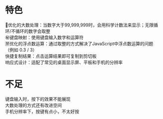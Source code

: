 # 特色
🔞优化的大数处理：当数字大于99,999,999时，会用科学计数法来显示；无限循环/不循环的数字会取整  
㊙️键盘映射：使用键盘输入数字和运算符  
🈲优化的浮点数运算：通过取整的方式解决了JavaScript中浮点数运算的问题（例如 0.3 / 3）  
快捷复制结果：点击运算结果即可复制到剪切板  
响应式设计：适配了常见的桌面显示屏、平板和手机的分辨率  

# 不足
键盘输入时，按下的效果不能展现  
大数处理的方式还有改进空间  
手机分辨率下，按键有点小，不太好按  
